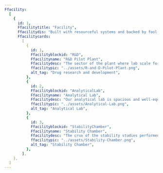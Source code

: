 ```yaml
---
Ffacility:
  [
    {
      id: 1,
      Ffacilitytitle: "Facility",
      Ffacilitydis: "Built with resourceful systems and backed by fool-proof processes. Singularly and in totality, they maintain the product quality throughout the process and contribute towards maximising the output.",
      Ffacilitycards:
        [
          {
            id: 1,
            Ffacilityblockid: "R&D",
            Ffacilityname: "R&D Pilot Plant",
            Ffacilitydesc: "The sector of the plant where lab scale formulas are transformed into a viable product. This is achieved by structuring a liable and practical procedure to manufacture the product.",
            ffacilitypic: "../assets/R-and-D-Pilot-Plant.png",
            alt_tag: "Drug research and development",
          },
          {
            id: 2,
            Ffacilityblockid: "AnalyticalLab",
            Ffacilityname: "Analytical Lab",
            Ffacilitydesc: "Our analytical lab is spacious and well-equipped with facilities. Analysts are well-trained to be capable of handling instruments such as HPLC, dissolution test apparatus, ultra-micro balance and many other sophisticated instruments. All instruments are regularly calibrated and maintained properly to be ready for use. The chemicals have a separate chemical store to keep the stocks with even amenities in the lab to keep the used chemicals.",
            ffacilitypic: "../assets/Analytical-Lab.png",
            alt_tag: "Analytical Lab",
          },
          {
            id: 3,
            Ffacilityblockid: "StabilityChamber",
            Ffacilityname: "Stability Chamber",
            Ffacilitydesc: "The crux of the stability studies performed. This forms the cradle where various environmental conditions are artificially created to which the medicines might be exposed. They are useful in providing insights to the atmospheric conditions by accelerating the exposure and any adverse effects they may cause.",
            ffacilitypic: "../assets/Stability-Chamber.png",
            alt_tag: "Stability Chamber",
          },
        ],
    },
  ]
---
```

